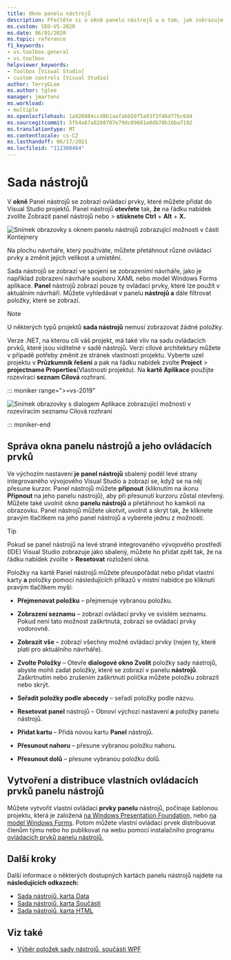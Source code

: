 ```yaml
---
title: Okno panelu nástrojů
description: Přečtěte si o okně panelu nástrojů a o tom, jak zobrazuje ovládací prvky, které můžete přidat do Visual Studio projektů.
ms.custom: SEO-VS-2020
ms.date: 06/01/2020
ms.topic: reference
f1_keywords:
- vs.toolbox.general
- vs.toolbox
helpviewer_keywords:
- Toolbox [Visual Studio]
- custom controls [Visual Studio]
author: TerryGLee
ms.author: tglee
manager: jmartens
ms.workload:
- multiple
ms.openlocfilehash: 1a926084ccd8b1aafabb50f5a93f3f46d77bc6d4
ms.sourcegitcommit: 5fb4a67a8208707e79dc09601e8db70b16ba7192
ms.translationtype: MT
ms.contentlocale: cs-CZ
ms.lasthandoff: 06/17/2021
ms.locfileid: "112308464"
---
```

# <a name="toolbox"></a>Sada nástrojů

V **okně** Panel nástrojů se zobrazí ovládací prvky, které můžete přidat do Visual Studio projektů. Panel nástrojů **otevřete** tak, **že** na řádku nabídek zvolíte Zobrazit panel nástrojů nebo  >   **stisknete Ctrl** + **Alt** + **X.**

![Snímek obrazovky s oknem panelu nástrojů zobrazující možnosti v části Kontejnery](media/vs-2019/toolbox.png "Snímek obrazovky s oknem panelu nástrojů")

Na plochu návrháře, který používáte, můžete přetáhnout různé ovládací prvky a změnit jejich velikost a umístění.

Sada nástrojů se zobrazí ve spojení se zobrazeními návrháře, jako je například zobrazení návrháře souboru XAML nebo model Windows Forms aplikace. **Panel** nástrojů zobrazí pouze ty ovládací prvky, které lze použít v aktuálním návrháři. Můžete vyhledávat v panelu **nástrojů a** dále filtrovat položky, které se zobrazí.

> [!NOTE]
> U některých typů projektů **sada nástrojů** nemusí zobrazovat žádné položky.

Verze .NET, na kterou cílí váš projekt, má také vliv na sadu ovládacích prvků, které jsou viditelné v sadě nástrojů. Verzi cílové architektury můžete v případě potřeby změnit ze stránek vlastností projektu. Vyberte uzel projektu v **Průzkumník řešení** a pak na řádku nabídek zvolte **Project**  >  **projectname Properties**(Vlastnosti projektu). Na **kartě Aplikace** použijte rozevírací **seznam Cílová** rozhraní.

::: moniker range=">=vs-2019"

![Snímek obrazovky s dialogem Aplikace zobrazující možnosti v rozevíracím seznamu Cílová rozhraní](media/vs-2019/toolbox-change-dotnet-version.png "Snímek obrazovky s dialogem, ve kterém můžete změnit verzi .NET")

::: moniker-end

## <a name="manage-the-toolbox-window-and-its-controls"></a>Správa okna panelu nástrojů a jeho ovládacích prvků

Ve výchozím nastavení **je panel nástrojů** sbalený podél levé strany integrovaného vývojového Visual Studio a zobrazí se, když se na něj přesune kurzor. Panel nástrojů můžete **připnout** (kliknutím na ikonu **Připnout** na jeho panelu nástrojů), aby při přesunutí kurzoru zůstal otevřený. Můžete také uvolnit okno **panelu nástrojů** a přetáhnout ho kamkoli na obrazovku. Panel nástrojů můžete ukotvit, uvolnit a skrýt tak, že kliknete pravým tlačítkem na jeho panel nástrojů a vyberete jednu z možností. 

> [!TIP]
> Pokud se panel nástrojů na levé straně integrovaného vývojového prostředí (IDE) Visual Studio zobrazuje jako sbalený, můžete ho přidat zpět tak, že na řádku nabídek zvolíte  >  **Resetovat** rozložení okna.

Položky na kartě Panel nástrojů můžete přeuspořádat nebo přidat vlastní karty **a** položky pomocí následujících příkazů v místní nabídce po kliknutí pravým tlačítkem myši:

- **Přejmenovat položku** – přejmenuje vybranou položku.

- **Zobrazení seznamu** – zobrazí ovládací prvky ve svislém seznamu. Pokud není tato možnost zaškrtnutá, zobrazí se ovládací prvky vodorovně.

- **Zobrazit vše** – zobrazí všechny možné ovládací prvky (nejen ty, které platí pro aktuálního návrháře).

- **Zvolte Položky** – Otevře **dialogové okno Zvolit** položky sady nástrojů, abyste mohli zadat položky, které se zobrazí v panelu **nástrojů**. Zaškrtnutím nebo zrušením zaškrtnutí políčka můžete položku zobrazit nebo skrýt.

- **Seřadit položky podle abecedy** – seřadí položky podle názvu.

- **Resetovat panel** nástrojů – Obnoví výchozí nastavení **a** položky panelu nástrojů.

- **Přidat kartu** – Přidá novou kartu **Panel** nástrojů.

- **Přesunout nahoru** – přesune vybranou položku nahoru.

- **Přesunout dolů** – přesune vybranou položku dolů.

## <a name="create-and-distribute-custom-toolbox-controls"></a>Vytvoření a distribuce vlastních ovládacích prvků panelu nástrojů

Můžete vytvořit vlastní ovládací **prvky panelu** nástrojů, počínaje šablonou projektu, která je založená [na Windows Presentation Foundation,](../../extensibility/creating-a-wpf-toolbox-control.md) nebo [na model Windows Forms](../../extensibility/creating-a-windows-forms-toolbox-control.md). Potom můžete vlastní ovládací prvek distribuovat členům týmu nebo ho publikovat na webu pomocí instalačního programu [ovládacích prvků panelu nástrojů.](https://download.microsoft.com/download/8/3/6/836657BD-9CCB-4ED4-B9D2-FB769473B284/TCI_whitepaper.docx)

## <a name="next-steps"></a>Další kroky

Další informace o některých dostupných kartách panelu nástrojů najdete na **následujících odkazech:**

- [Sada nástrojů, karta Data](../../ide/reference/toolbox-data-tab.md)
- [Sada nástrojů, karta Součásti](../../ide/reference/toolbox-components-tab.md)
- [Sada nástrojů, karta HTML](../../ide/reference/toolbox-html-tab.md)

## <a name="see-also"></a>Viz také

- [Výběr položek sady nástrojů, součásti WPF](choose-toolbox-items-wpf-components.md)
